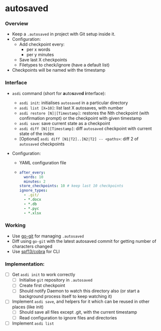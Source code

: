# autosaved

### Overview

* Keep a `.autosaved` in project with Git setup inside it.
* Configuration:
    * Add checkpoint every:
        * per x words
        * per y minutes
    * Save last X checkpoints
    * Filetypes to check/ignore (have a default list)
* Checkpoints will be named with the timestamp

### Interface

* `asdi` command (short for **a**uto**s**ave**d** **i**nterface):
    * `asdi init`: initialises `autosaved` in a particular directory
    * `asdi list [X=10]`: list last X autosaves, with number
    * `asdi restore [N]|[Timestamp]`: restores the Nth checkpoint (with confirmation prompt) or
    the checkpoint with given timestamp
    * `asdi save`: save current state as a checkpoint
    * `asdi diff [N]|[Timestamp]`: diff `autosaved` checkpoint with current state of the index
    * [Optional] `asdi diff [N1|T2]..[N2|T2] -- <paths>`: diff 2 of `autosaved` checkpoints

* Configuration:
    * YAML configuration file
    * ```yaml
      after_every:
        words: 10
        minutes: 2
      store_checkpoints: 10 # keep last 10 checkpoints
      ignore_types:
        - .git/
        - *.docx
        - *.db
        - *.pyc
        - *.xlsx
      ```

### Working

* Use [go-git](https://github.com/go-git/go-git) for managing `.autosaved`
* Diff using `go-git` with the latest autosaved commit for getting number of characters changed
* Use [spf13/cobra](https://github.com/spf13/cobra) for CLI

### Implementation:

* [ ] Get `asdi init` to work correctly
    * [ ] Initialise `git` repository in `.autosaved`
    * [ ] Create first checkpoint
    * [ ] Should notify Daemon to watch this directory also (or start a background process itself to keep watching it)
* [ ] Implement `asdi save`, and helpers for it which can be reused in other places (like init)
    * [ ] Should save all files except .git, with the current timestamp
    * [ ] Read configuration to ignore files and directories
* [ ] Implement `asdi list`
